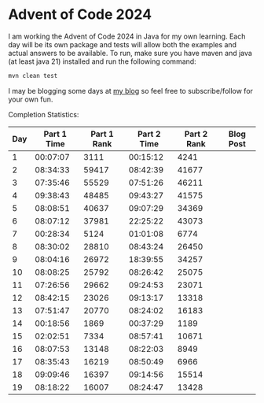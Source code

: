# Advent of Code 2024

I am working the Advent of Code 2024 in Java for my own learning. Each day will be its own package
and tests will allow both the examples and actual answers to be available. To run, make sure you
have maven and java (at least java 21) installed and run the following command:

```sh
mvn clean test
```

I may be blogging some days at [my blog](https://ddellspe.net) so feel free to subscribe/follow for
your own fun.

Completion Statistics:

| Day | Part 1 Time | Part 1 Rank | Part 2 Time | Part 2 Rank | Blog Post |
|-----|-------------|-------------|-------------|-------------|-----------|
| 1   | 00:07:07    | 3111        | 00:15:12    | 4241        |           |
| 2   | 08:34:33    | 59417       | 08:42:39    | 41677       |           |
| 3   | 07:35:46    | 55529       | 07:51:26    | 46211       |           |
| 4   | 09:38:43    | 48485       | 09:43:27    | 41575       |           |
| 5   | 08:08:51    | 40637       | 09:07:29    | 34369       |           |
| 6   | 08:07:12    | 37981       | 22:25:22    | 43073       |           |
| 7   | 00:28:34    | 5124        | 01:01:08    | 6774        |           |
| 8   | 08:30:02    | 28810       | 08:43:24    | 26450       |           |
| 9   | 08:04:16    | 26972       | 18:39:55    | 34257       |           |
| 10  | 08:08:25    | 25792       | 08:26:42    | 25075       |           |
| 11  | 07:26:56    | 29662       | 09:24:53    | 23071       |           |
| 12  | 08:42:15    | 23026       | 09:13:17    | 13318       |           |
| 13  | 07:51:47    | 20770       | 08:24:02    | 16183       |           |
| 14  | 00:18:56    | 1869        | 00:37:29    | 1189        |           |
| 15  | 02:02:51    | 7334        | 08:57:41    | 10671       |           |
| 16  | 08:07:53    | 13148       | 08:22:03    | 8949        |           |
| 17  | 08:35:43    | 16219       | 08:50:49    | 6966        |           |
| 18  | 09:09:46    | 16397       | 09:14:56    | 15514       |           |
| 19  | 08:18:22    | 16007       | 08:24:47    | 13428       |           |
